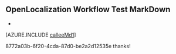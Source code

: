 ## OpenLocalization Workflow Test MarkDown
* 

[AZURE.INCLUDE [calleeMd1](calleeMd1.md)]

8772a03b-6f20-4cda-87d0-be2a2d12535e 
thanks!